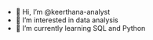 - 👋 Hi, I’m @keerthana-analyst
- 👀 I’m interested in data analysis
- 🌱 I’m currently learning SQL and Python
